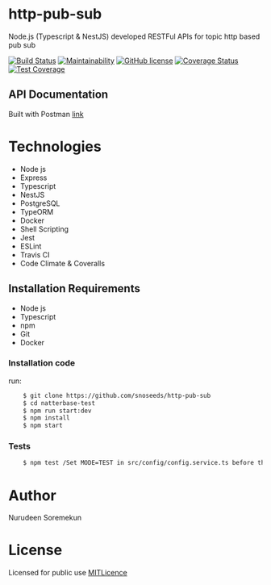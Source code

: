 # http-pub-sub
Node.js (Typescript & NestJS) developed RESTFul APIs for topic http based pub sub

[![Build Status](https://travis-ci.com/snoseeds/natterbase-test.svg?branch=develop)](https://travis-ci.com/snoseeds/http-pub-sub)
[![Maintainability](https://api.codeclimate.com/v1/badges/87cbfa83452cbb0dd136/maintainability)](https://codeclimate.com/github/snoseeds/http-pub-sub/maintainability)
[![GitHub license](https://img.shields.io/github/license/snoseeds/natterbase-test.svg)](https://github.com/snoseeds/http-pub-sub/blob/develop/LICENSE)
[![Coverage Status](https://coveralls.io/repos/github/snoseeds/http-pub-sub/badge.svg?branch=develop)](https://coveralls.io/github/snoseeds/natterbase-test?branch=develop)
[![Test Coverage](https://api.codeclimate.com/v1/badges/87cbfa83452cbb0dd136/test_coverage)](https://codeclimate.com/github/snoseeds/http-pub-sub/test_coverage)

## API Documentation
Built with Postman [link](https://documenter.getpostman.com/view/6777319/UUy3ASXS)

# Technologies

* Node js
* Express
* Typescript
* NestJS
* PostgreSQL
* TypeORM
* Docker
* Shell Scripting
* Jest
* ESLint
* Travis CI
* Code Climate & Coveralls

## Installation Requirements

* Node js
* Typescript
* npm
* Git
* Docker

### Installation code
run: 
```Bash
    $ git clone https://github.com/snoseeds/http-pub-sub
    $ cd natterbase-test
    $ npm run start:dev
    $ npm install
    $ npm start
```

### Tests
```Bash
    $ npm test /Set MODE=TEST in src/config/config.service.ts before that
```


# Author

Nurudeen Soremekun

# License

Licensed for public use [MITLicence](https://opensource.org/licenses/MIT)
